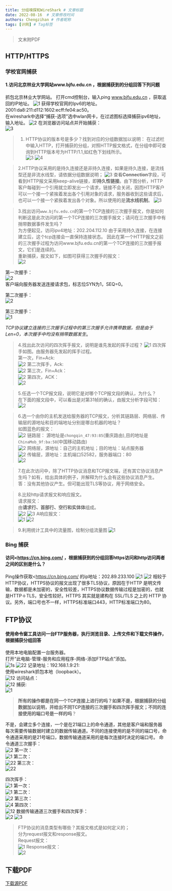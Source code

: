 ```yaml
---
title: 分组嗅探和WireShark # 文章标题
date: 2022-08-16  # 文章修改时间
authors: Chengzihan # 作者昵称
tags: [计网] # Tag标签
---
```


>文末附PDF

## HTTP/HTTPS

### 学校官网捕获

#### 1.访问北京林业大学网站www.bjfu.edu.cn ，根据捕获到的分组回答下列问题

抓包北京林业大学网站。
打开cmd控制台，输入ping www.bjfu.edu.cn ，获取返回的IP地址。
![1](https://jetzihan-img.oss-cn-beijing.aliyuncs.com/blog/20220816104125.png)
获得学校官网的Ipv6的地址。2001:da8:211:d112:1602:ecff:fe04:ac50。  
在wireshark中选择“捕获-选项”选中wlan网卡，在过滤图标选择捕获ipv6地址，输入地址。
![2](https://jetzihan-img.oss-cn-beijing.aliyuncs.com/blog/20220816104348.png)
在浏览器访问站点并开始捕获：  
![3](https://jetzihan-img.oss-cn-beijing.aliyuncs.com/blog/20220816104501.png)

>1. HTTP协议的版本号是多少？找到对应的分组数据加以说明：
在过滤栏中输入HTTP，打开捕获的分组，对照HTTP报文格式，在分组中即可查询到HTTP版本号为HTTP/1.1,如红色下划线所示。  
![3](https://jetzihan-img.oss-cn-beijing.aliyuncs.com/blog/20220816104604.png)
![4](https://jetzihan-img.oss-cn-beijing.aliyuncs.com/blog/20220816104625.png)

>2.HTTP协议采用的是持久连接还是非持久连接，如果是持久连接，是流线型还是非流水线型，请依据分组数据说明；
![3](https://jetzihan-img.oss-cn-beijing.aliyuncs.com/blog/20220816104729.png)
查看**Connection**字段，可看到HTTP报文采用keep-alive链接，即**持久性链接**。由下图分析，HTTP客户每碰到一个引用就立即发出一个请求，链接不会关闭，因而HTTP客户可以一个接一个紧挨着发出各个引用对象的请求，服务器收到这些请求后，也可以一个接一个紧挨着发出各个对象。所以使用的是**流水线机制**。
![3](https://jetzihan-img.oss-cn-beijing.aliyuncs.com/blog/20220816104804.png)

> 3.找出访问`www.bjfu.edu.cn`的第一个TCP连接的三次握手报文，你是如何判断这是此次访问的第一个TCP连接的三次握手报文；请问在三次握手中有捎带数据事件发生吗？  
为方便起见，访问ipv4地址：202.204.112.10
由于采用持久连接，在连接建立后，这个tcp连接会一直保持连接状态。 因此在第一个HTTP报文之前的三次握手过程为访问www.bjfu.edu.cn的第一个TCP连接的三次握手报文，它们是连续的。  
重新捕获，报文如下，如图可获得三次握手的报文：  
![2](https://jetzihan-img.oss-cn-beijing.aliyuncs.com/blog/20220816105026.png)

第一次握手：  
![2](https://jetzihan-img.oss-cn-beijing.aliyuncs.com/blog/20220816105051.png)  
客户端向服务器发送连接请求包，标志位SYN为1，SEQ=0。  

第二次握手：  
![2](https://jetzihan-img.oss-cn-beijing.aliyuncs.com/blog/20220816105117.png)

第三次握手：  
![1](https://jetzihan-img.oss-cn-beijing.aliyuncs.com/blog/20220816105132.png)

*TCP协议建立连接的三次握手过程中的第三次握手允许携带数据，但是由于Len=0，本次握手中均没有捎带数据发生*。

> 4.找出此次访问的四次挥手报文，说明是谁先发起的挥手过程？
![1](https://jetzihan-img.oss-cn-beijing.aliyuncs.com/blog/20220816125215.png)
四次挥手如图。由服务器先发起的挥手过程。  
第一次，Fin+Ack:  
![2](https://jetzihan-img.oss-cn-beijing.aliyuncs.com/blog/20220816125234.png)
第二次挥手，Ack:  
![2](https://jetzihan-img.oss-cn-beijing.aliyuncs.com/blog/20220816125309.png)
第三次，Fin+Ack：  
![2](https://jetzihan-img.oss-cn-beijing.aliyuncs.com/blog/20220816125340.png)
第四次，ACK：  
![2](https://jetzihan-img.oss-cn-beijing.aliyuncs.com/blog/20220816125357.png)

> 5.任选一个TCP报文段，说明它是对哪个TCP报文段的确认，为什么？  
在下面的报文段中，可以看出是对第31帧的确认，由报文分析字段可知：  
![2](https://jetzihan-img.oss-cn-beijing.aliyuncs.com/blog/20220816125439.png)

> 6.选一个由你的主机发送给服务器的TCP报文，分析其链路层、网络层、传输层的源地址和目的端地址分别是哪台机器的地址？  
如图蓝色的报文：  
![2](https://jetzihan-img.oss-cn-beijing.aliyuncs.com/blog/20220816125529.png)
链路层：
源地址是`chongqin_47:93:85`(重庆路由),目的地址是`ChinaMob_9f:ba:58`(中国移动路由)  
![2](https://jetzihan-img.oss-cn-beijing.aliyuncs.com/blog/20220816125554.png)
网络层，源地址：自己的主机地址；目的地址：站点服务器  
![2](https://jetzihan-img.oss-cn-beijing.aliyuncs.com/blog/20220816125613.png)
传输层，源地址：主机端口52582，服务器端口：80  
![2](https://jetzihan-img.oss-cn-beijing.aliyuncs.com/blog/20220816125628.png)

> 7.在此次访问中，除了HTTP协议消息和TCP报文端，还有其它协议消息产生吗？如有，给出具体的例子，并解释为什么会有这些协议消息产生。  
答：没有其他协议产生。但可能出现TLS等协议，用于网络安全。

>8.比较http请求报文和响应报文。  
请求报文：  
由**请求行、首部行、空行和实体体**组成。  
![2](https://jetzihan-img.oss-cn-beijing.aliyuncs.com/blog/20220816125943.png)
![3](https://jetzihan-img.oss-cn-beijing.aliyuncs.com/blog/20220816125958.png)
A响应报文：  
![1](https://jetzihan-img.oss-cn-beijing.aliyuncs.com/blog/20220816130014.png)
![2](https://jetzihan-img.oss-cn-beijing.aliyuncs.com/blog/20220816130026.png)

>9.利用统计工具中的流量图，绘制分组流量图
![1](https://jetzihan-img.oss-cn-beijing.aliyuncs.com/blog/20220816130053.png)

### Bing 捕获

#### 访问<<https://cn.bing.com/> ，根据捕获到的分组回答https访问和http访问两者之间的区别是什么？

Ping操作获取<<https://cn.bing.com/> 的ip地址：202.89.233.100
![1](https://jetzihan-img.oss-cn-beijing.aliyuncs.com/blog/20220816130212.png)
![2](https://jetzihan-img.oss-cn-beijing.aliyuncs.com/blog/20220816130222.png)
相较于HTTP协议，HTTPS协议的报文出现了很多TLS协议，原因在于HTTP 是明文传输，数据都是未加密的，安全性较差，HTTPS协议数据传输过程是加密的，也就是HTTP＋TLS，安全性较好。HTTPS 其实就是建构在 SSL/TLS 之上的 HTTP 协议。另外，端口号也不一样，HTTPS标准端口443，HTTP标准端口为80。

## FTP协议

#### 使用命令窗工具访问一台FTP服务器，执行浏览目录、上传文件和下载文件操作，根据捕获分组回答  

使用本地电脑配置一台服务器。  
打开“此电脑-管理-服务和应用程序-网络-添加FTP站点”添加。  
![1s](https://jetzihan-img.oss-cn-beijing.aliyuncs.com/blog/20220816130410.png)
![22](https://jetzihan-img.oss-cn-beijing.aliyuncs.com/blog/20220816130424.png)
记录地址：192.168.1.9:21:  
使用wireshark抓包本地（loopback）。  
![12](https://jetzihan-img.oss-cn-beijing.aliyuncs.com/blog/20220816130442.png)
访问站点：  
![12](https://jetzihan-img.oss-cn-beijing.aliyuncs.com/blog/20220816130500.png)
捕获:  
![1](https://jetzihan-img.oss-cn-beijing.aliyuncs.com/blog/20220816130516.png)

> **所有的操作都是在同一个TCP连接上进行的吗？如果不是，根据捕获的分组数据加以说明，并给出不同TCP连接的三次握手和四次挥手报文；不同的连接使用的端口号是一样的吗**？

不是，会建立多个连接，一个是在21端口上的命令通道，其他是客户端和服务器每次需要传输数据时建立的数据传输通道。不同的连接使用的是不同的端口号，命令通道采用的是21号端口，数据传输通道采用的是每次连接时决定的端口号。
命令通道三次握手：  
![2](https://jetzihan-img.oss-cn-beijing.aliyuncs.com/blog/20220816130612.png)
第一次：  
![1](https://jetzihan-img.oss-cn-beijing.aliyuncs.com/blog/20220816130626.png)
第二次：  
![22](https://jetzihan-img.oss-cn-beijing.aliyuncs.com/blog/20220816130643.png)
第三次：  
![22](https://jetzihan-img.oss-cn-beijing.aliyuncs.com/blog/20220816130704.png)

四次挥手：  
![1](https://jetzihan-img.oss-cn-beijing.aliyuncs.com/blog/20220816130720.png)
第一次：  
![1](https://jetzihan-img.oss-cn-beijing.aliyuncs.com/blog/20220816130734.png)
第二次：  
![2](https://jetzihan-img.oss-cn-beijing.aliyuncs.com/blog/20220816130747.png)
第三次：  
![4](https://jetzihan-img.oss-cn-beijing.aliyuncs.com/blog/20220816130808.png)
第四次：  
![12](https://jetzihan-img.oss-cn-beijing.aliyuncs.com/blog/20220816130829.png)
数据传输通道三次握手和四次挥手：  
![2](https://jetzihan-img.oss-cn-beijing.aliyuncs.com/blog/20220816130847.png)
![3](https://jetzihan-img.oss-cn-beijing.aliyuncs.com/blog/20220816130857.png)

> FTP协议的消息类型有哪些？其报文格式是如何定义的；  
分为request报文和response报文。  
Request报文：  
![1](https://jetzihan-img.oss-cn-beijing.aliyuncs.com/blog/20220816130928.png)
Response报文：  
![2](https://jetzihan-img.oss-cn-beijing.aliyuncs.com/blog/20220816130941.png)

## 下载PDF

[下载源PDF](
https://jetzihan-img.oss-cn-beijing.aliyuncs.com/wireshark.pdf)
